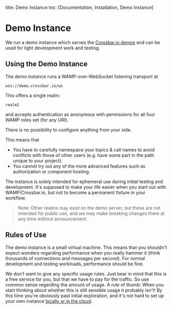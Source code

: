 title: Demo Instance
toc: [Documentation, Installation, Demo Instance]

# Demo Instance

We run a demo instance which serves the [Crossbar.io demos](https://demo.crossbar.io/) and can be used for light development work and testing.

## Using the Demo Instance

The demo instance runs a WAMP-over-WebSocket listening transport at

```
wss://demo.crossbar.io/ws
```

This offers a single realm:

```
realm1
```

and accepts authentication as anonymous with permissions for all four WAMP roles set (for any URI).

There is no possibility to configure anything from your side.

This means that

* You have to carefully namespace your topics & call names to avoid conflicts with those of other users (e.g. have some part in the path unique to your project).
* You cannot try out any of the more advanced features such as authorization or component hosting.

The instance is solely intended for ephemeral use during initial testing and development. It's supposed to make your life easier when you start out with WAMP/Crossbar.io, but not to become a permanent fixture in your workflow.

> Note: Other realms may exist on the demo server, but these are not intended for public use, and we may make breaking changes there at any time without announcement.

## Rules of Use

The demo instance is a small virtual machine. This means that you shouldn't expect wonders regarding performance when you really hammer it (think thousands of connections *and* messages per second). For normal development and testing workloads, performance should be fine.

We don't want to give any specific usage rules. Just bear in mind that this is a free service for you, but that we have to pay for the traffic. So use common sense regarding the amount of usage. A rule of thumb: When you start thinking about whether this is still sensible usage it probably isn't! By this time you're obviously past initial exploration, and it's not hard to set up your own instance [locally or in the cloud](Installation).
